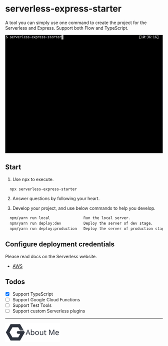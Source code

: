 # serverless-express-starter

A tool you can simply use one command to create the project for the Serverless and Express. Support both Flow and TypeScript.

<img src="https://raw.githubusercontent.com/ambisign-gavin/serverless-express-starter/master/demo.gif?cache=0" width="600"/>

## Start

1. Use npx to execute.

```sh
  npx serverless-express-starter
```

2. Answer questions by following your heart.

3. Develop your project, and use below commands to help you develop.

```sh
  npm/yarn run local               Run the local server.
  npm/yarn run deploy:dev          Deploy the server of dev stage.
  npm/yarn run deploy:production   Deploy the server of production stage.
```

## Configure deployment credentials

Please read docs on the Serverless website.
- [AWS](https://serverless.com/framework/docs/providers/aws/guide/credentials/)



## Todos

- [x] Support TypeScript
- [ ] Support Google Cloud Functions
- [ ] Support Test Tools
- [ ] Support custom Serverless plugins

<hr/>

<a href="https://www.gavinwang.net" target="_blank">
  <img src="https://raw.githubusercontent.com/ambisign-gavin/about-me-footer-for-docs/master/aboutFooter.png" height="60"/>
</a>
